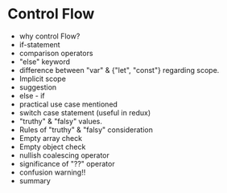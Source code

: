 # Control Flow
- why control Flow?
- if-statement
- comparison operators
- "else" keyword
- difference between "var" & {"let", "const"} regarding scope.
- Implicit scope
- suggestion
- else - if
- practical use case mentioned
- switch case statement (useful in redux)
- "truthy" & "falsy" values.
- Rules of "truthy" & "falsy" consideration
- Empty array check
- Empty object check
- nullish coalescing operator 
- significance of "??" operator
- confusion warning!!
- summary